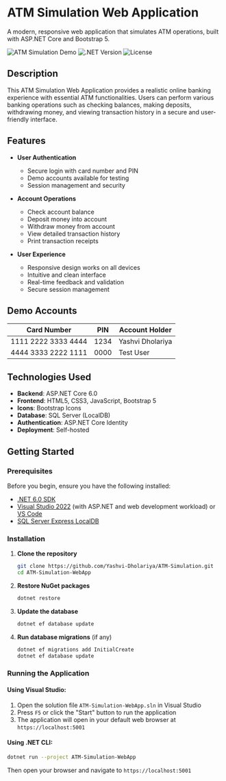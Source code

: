 # ATM Simulation Web Application

A modern, responsive web application that simulates ATM operations, built with ASP.NET Core and Bootstrap 5.

![ATM Simulation Demo](https://img.shields.io/badge/Status-Live-success)
![.NET Version](https://img.shields.io/badge/.NET-6.0-blue)
![License](https://img.shields.io/badge/License-MIT-green)

## Description

This ATM Simulation Web Application provides a realistic online banking experience with essential ATM functionalities. Users can perform various banking operations such as checking balances, making deposits, withdrawing money, and viewing transaction history in a secure and user-friendly interface.

## Features

- **User Authentication**
  - Secure login with card number and PIN
  - Demo accounts available for testing
  - Session management and security

- **Account Operations**
  - Check account balance
  - Deposit money into account
  - Withdraw money from account
  - View detailed transaction history
  - Print transaction receipts

- **User Experience**
  - Responsive design works on all devices
  - Intuitive and clean interface
  - Real-time feedback and validation
  - Secure session management

## Demo Accounts

| Card Number     | PIN  | Account Holder    |
|-----------------|------|-------------------|
| 1111 2222 3333 4444 | 1234 | Yashvi Dholariya |
| 4444 3333 2222 1111 | 0000 | Test User        |

## Technologies Used

- **Backend**: ASP.NET Core 6.0
- **Frontend**: HTML5, CSS3, JavaScript, Bootstrap 5
- **Icons**: Bootstrap Icons
- **Database**: SQL Server (LocalDB)
- **Authentication**: ASP.NET Core Identity
- **Deployment**: Self-hosted

## Getting Started

### Prerequisites

Before you begin, ensure you have the following installed:
- [.NET 6.0 SDK](https://dotnet.microsoft.com/download/dotnet/6.0)
- [Visual Studio 2022](https://visualstudio.microsoft.com/) (with ASP.NET and web development workload) or [VS Code](https://code.visualstudio.com/)
- [SQL Server Express LocalDB](https://docs.microsoft.com/en-us/sql/database-engine/configure-windows/sql-server-express-localdb)

### Installation

1. **Clone the repository**
   ```bash
   git clone https://github.com/Yashvi-Dholariya/ATM-Simulation.git
   cd ATM-Simulation-WebApp
   ```

2. **Restore NuGet packages**
   ```bash
   dotnet restore
   ```

3. **Update the database**
   ```bash
   dotnet ef database update
   ```
   
4. **Run database migrations** (if any)
   ```bash
   dotnet ef migrations add InitialCreate
   dotnet ef database update
   ```

### Running the Application

#### Using Visual Studio:
1. Open the solution file `ATM-Simulation-WebApp.sln` in Visual Studio
2. Press `F5` or click the "Start" button to run the application
3. The application will open in your default web browser at `https://localhost:5001`

#### Using .NET CLI:
```bash
dotnet run --project ATM-Simulation-WebApp
```
Then open your browser and navigate to `https://localhost:5001`
